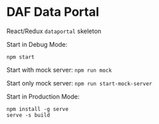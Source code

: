 # DAF Data Portal

React/Redux `dataportal` skeleton

Start in Debug Mode:
```npm install
npm start
```

Start with mock server:
```npm run mock```

Start only mock server:
```npm run start-mock-server```

Start in Production Mode:
```npm run build  
npm install -g serve
serve -s build
```
